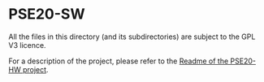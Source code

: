 # PSE20-SW

All the files in this directory (and its subdirectories) are subject to the GPL V3 licence.

For a description of the project, please refer to the [Readme of the PSE20-HW project](https://github.com/grouperenault/PSE20-HW/blob/master/README.md).